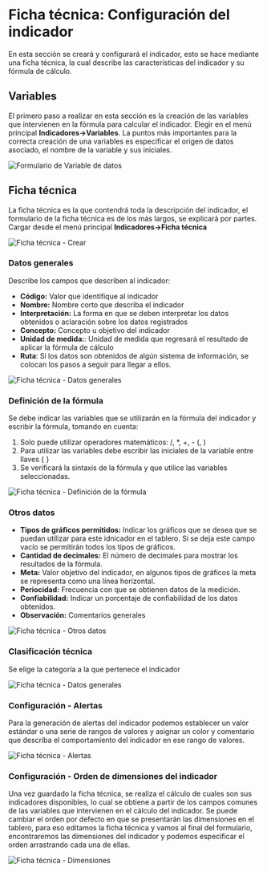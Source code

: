 # Ficha técnica: Configuración del indicador #
En esta sección se creará y configurará el indicador, esto se hace mediante una ficha técnica, la cual describe las características del indicador y su fórmula de cálculo.


## Variables
El primero paso a realizar en esta sección es la creación de las variables que intervienen en la fórmula para calcular el indicador. Elegir en el menú principal **Indicadores->Variables**.
La puntos más importantes para la correcta creación de una variables es especificar el origen de datos asociado, el nombre de la variable y sus iniciales.

![Formulario de Variable de datos](images/variable_dato_crear.gif)


## Ficha técnica
La ficha técnica es la que contendrá toda la descripción del indicador, el formulario de la ficha técnica es de los más largos, se explicará por partes. Cargar desde el menú principal **Indicadores->Ficha técnica**

![Ficha técnica - Crear](images/ficha_tecnica_crear.gif)

### Datos generales
Describe los campos que describen al indicador: 
- **Código:** Valor que identifique al indicador
- **Nombre:** Nombre corto que describa el indicador
- **Interpretación:** La forma en que se deben interpretar los datos obtenidos o aclaración sobre los datos registrados
- **Concepto:** Concepto u objetivo del indicador
- **Unidad de medida:**: Unidad de medida que regresará el resultado de aplicar la fórmula de cálculo
- **Ruta**: Si los datos son obtenidos de algún sistema de información, se colocan los pasos a seguir para llegar a ellos.


![Ficha técnica - Datos generales](images/ficha1.png)

### Definición de la fórmula
Se debe indicar las variables que se utilizarán en la fórmula del indicador y escribir la fórmula, tomando en cuenta:
1. Solo puede utilizar operadores matemáticos: /, *, +, - (, )
2. Para utilizar las variables debe escribir las iniciales de la variable entre llaves { }
3. Se verificará la sintaxis de la fórmula y que utilice las variables seleccionadas.

![Ficha técnica - Definición de la fórmula](images/ficha2.png)


### Otros datos
- **Tipos de gráficos permitidos:** Indicar los gráficos que se desea que se puedan utilizar para este idnicador en el tablero.
Si se deja este campo vacío se permitirán todos los tipos de gráficos.
- **Cantidad de decimales:** El número de decimales para mostrar los resultados de la fórmula.
- **Meta:** Valor objetivo del indicador, en algunos tipos de gráficos la meta se representa como una línea horizontal.
- **Periocidad:** Frecuencia con que se obtienen datos de la medición.
- **Confiabilidad:** Indicar un porcentaje de confiabilidad de los datos obtenidos.
- **Observación:** Comentarios generales

![Ficha técnica - Otros datos](images/ficha4.png)

### Clasificación técnica
Se elige la categoría a la que pertenece el indicador

![Ficha técnica - Datos generales](images/ficha3.png)

### Configuración - Alertas
Para la generación de alertas del indicador podemos establecer un valor estándar o una serie de rangos de valores y 
asignar un color y comentario que describa el comportamiento del indicador en ese rango de valores.

![Ficha técnica - Alertas](images/ficha5.gif)

### Configuración - Orden de dimensiones del indicador
Una vez guardado la ficha técnica, se realiza el cálculo de cuales son sus indicadores disponibles, 
lo cual se obtiene a partir de los campos comunes de las variables que intervienen en el cálculo del indicador. 
Se puede cambiar el orden por defecto en que se presentarán las dimensiones en el tablero, para eso editamos la ficha técnica 
y vamos al final del formulario, encontraremos las dimensiones del indicador y podemos especificar el orden arrastrando cada una de ellas.

![Ficha técnica - Dimensiones](images/ficha6.gif)
